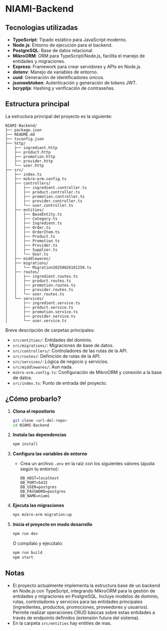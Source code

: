 # NIAMI-Backend

## Tecnologías utilizadas

- **TypeScript**: Tipado estático para JavaScript moderno.
- **Node.js**: Entorno de ejecución para el backend.
- **PostgreSQL**: Base de datos relacional.
- **MikroORM**: ORM para TypeScript/Node.js, facilita el manejo de entidades y migraciones.
- **Express**: Framework para crear servidores y APIs en Node.js.
- **dotenv**: Manejo de variables de entorno.
- **uuid**: Generación de identificadores únicos.
- **jsonwebtoken**: Autenticación y generación de tokens JWT.
- **bcryptjs**: Hashing y verificación de contraseñas.


## Estructura principal


La estructura principal del proyecto es la siguiente:

```text
NIAMI-Backend/
├── package.json
├── README.md
├── tsconfig.json
├── http/
│   ├── ingredient.http
│   ├── product.http
│   ├── promotion.http
│   ├── provider.http
│   └── user.http
├── src/
│   ├── index.ts
│   ├── mikro-orm.config.ts
│   ├── controllers/
│   │   ├── ingredient.controller.ts
│   │   ├── product.controller.ts
│   │   ├── promotion.controller.ts
│   │   ├── provider.controller.ts
│   │   └── user.controller.ts
│   ├── entities/
│   │   ├── BaseEntity.ts
│   │   ├── Category.ts
│   │   ├── Ingredient.ts
│   │   ├── Order.ts
│   │   ├── OrderItem.ts
│   │   ├── Product.ts
│   │   ├── Promotion.ts
│   │   ├── Provider.ts
│   │   ├── Supplier.ts
│   │   └── User.ts
│   ├── middlewares/
│   ├── migrations/
│   │   └── Migration20250826181250.ts
│   ├── routes/
│   │   ├── ingredient.routes.ts
│   │   ├── product.routes.ts
│   │   ├── promotion.routes.ts
│   │   ├── provider.routes.ts
│   │   └── user.routes.ts
│   └── services/
│       ├── ingredient.service.ts
│       ├── product.service.ts
│       ├── promotion.service.ts
│       ├── provider.service.ts
│       └── user.service.ts
```

Breve descripción de carpetas principales:
- `src/entities/`: Entidades del dominio.
- `src/migrations/`: Migraciones de base de datos.
- `src/controllers/`: Controladores de las rutas de la API.
- `src/routes/`: Definición de rutas de la API.
- `src/services/`: Lógica de negocio y servicios.
- `src/middlewares/`: Aun nada.
- `mikro-orm.config.ts`: Configuración de MikroORM y conexión a la base de datos.
- `src/index.ts`: Punto de entrada del proyecto.

## ¿Cómo probarlo?

1. **Clona el repositorio**
	```bash
	git clone <url-del-repo>
	cd NIAMI-Backend
	```

2. **Instala las dependencias**
	```bash
	npm install
	```

3. **Configura las variables de entorno**
	- Crea un archivo `.env` en la raíz con los siguientes valores (ajusta según tu entorno):
	  ```env
	  DB_HOST=localhost
	  DB_PORT=5432
	  DB_USER=postgres
	  DB_PASSWORD=postgres
	  DB_NAME=niami
	  ```

4. **Ejecuta las migraciones**
	```bash
	npx mikro-orm migration:up
	```

5. **Inicia el proyecto en modo desarrollo**
	```bash
	npm run dev
	```
	O compílalo y ejecútalo:
	```bash
	npm run build
	npm start
	```

## Notas
- El proyecto actualmente implementa la estructura base de un backend en Node.js con TypeScript, integrando MikroORM para la gestión de entidades y migraciones en PostgreSQL. Incluye modelos de dominio, rutas, controladores y servicios para las entidades principales (ingredientes, productos, promociones, proveedores y usuarios). Permite realizar operaciones CRUD básicas sobre estas entidades a través de endpoints definidos (extensión futura del sistema).
- En la carpeta `src/entities` hay entities de mas.

